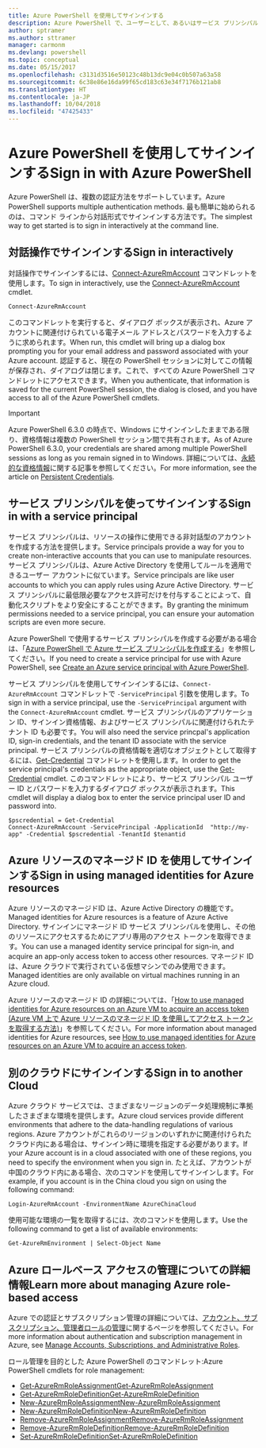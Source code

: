 ```yaml
---
title: Azure PowerShell を使用してサインインする
description: Azure PowerShell で、ユーザーとして、あるいはサービス プリンシパルまたは Azure リソースのマネージド ID を使用してサインインする方法。
author: sptramer
ms.author: sttramer
manager: carmonm
ms.devlang: powershell
ms.topic: conceptual
ms.date: 05/15/2017
ms.openlocfilehash: c3131d3516e50123c48b13dc9e04c0b507a63a58
ms.sourcegitcommit: 6c38e86e16da99f65cd183c63e34f7176b121ab8
ms.translationtype: HT
ms.contentlocale: ja-JP
ms.lasthandoff: 10/04/2018
ms.locfileid: "47425433"
---
```

# <a name="sign-in-with-azure-powershell"></a><span data-ttu-id="9b4bc-103">Azure PowerShell を使用してサインインする</span><span class="sxs-lookup"><span data-stu-id="9b4bc-103">Sign in with Azure PowerShell</span></span>

<span data-ttu-id="9b4bc-104">Azure PowerShell は、複数の認証方法をサポートしています。</span><span class="sxs-lookup"><span data-stu-id="9b4bc-104">Azure PowerShell supports multiple authentication methods.</span></span> <span data-ttu-id="9b4bc-105">最も簡単に始められるのは、コマンド ラインから対話形式でサインインする方法です。</span><span class="sxs-lookup"><span data-stu-id="9b4bc-105">The simplest way to get started is to sign in interactively at the command line.</span></span>

## <a name="sign-in-interactively"></a><span data-ttu-id="9b4bc-106">対話操作でサインインする</span><span class="sxs-lookup"><span data-stu-id="9b4bc-106">Sign in interactively</span></span>

<span data-ttu-id="9b4bc-107">対話操作でサインインするには、[Connect-AzureRmAccount](/powershell/module/azurerm.profile/connect-azurermaccount) コマンドレットを使用します。</span><span class="sxs-lookup"><span data-stu-id="9b4bc-107">To sign in interactively, use the [Connect-AzureRmAccount](/powershell/module/azurerm.profile/connect-azurermaccount) cmdlet.</span></span>

```azurepowershell
Connect-AzureRmAccount
```

<span data-ttu-id="9b4bc-108">このコマンドレットを実行すると、ダイアログ ボックスが表示され、Azure アカウントに関連付けられている電子メール アドレスとパスワードを入力するように求められます。</span><span class="sxs-lookup"><span data-stu-id="9b4bc-108">When run, this cmdlet will bring up a dialog box prompting you for your email address and password associated with your Azure account.</span></span> <span data-ttu-id="9b4bc-109">認証すると、現在の PowerShell セッションに対してこの情報が保存され、ダイアログは閉じます。これで、すべての Azure PowerShell コマンドレットにアクセスできます。</span><span class="sxs-lookup"><span data-stu-id="9b4bc-109">When you authenticate, that information is saved for the current PowerShell session, the dialog is closed, and you have access to all of the Azure PowerShell cmdlets.</span></span>

> [!IMPORTANT]
> <span data-ttu-id="9b4bc-110">Azure PowerShell 6.3.0 の時点で、Windows にサインインしたままである限り、資格情報は複数の PowerShell セッション間で共有されます。</span><span class="sxs-lookup"><span data-stu-id="9b4bc-110">As of Azure PowerShell 6.3.0, your credentials are shared among multiple PowerShell sessions as long as you remain signed in to Windows.</span></span> <span data-ttu-id="9b4bc-111">詳細については、[永続的な資格情報](context-persistence.md)に関する記事を参照してください。</span><span class="sxs-lookup"><span data-stu-id="9b4bc-111">For more information, see the article on [Persistent Credentials](context-persistence.md).</span></span>

## <a name="sign-in-with-a-service-principal"></a><span data-ttu-id="9b4bc-112">サービス プリンシパルを使ってサインインする</span><span class="sxs-lookup"><span data-stu-id="9b4bc-112">Sign in with a service principal</span></span>

<span data-ttu-id="9b4bc-113">サービス プリンシパルは、リソースの操作に使用できる非対話型のアカウントを作成する方法を提供します。</span><span class="sxs-lookup"><span data-stu-id="9b4bc-113">Service principals provide a way for you to create non-interactive accounts that you can use to manipulate resources.</span></span> <span data-ttu-id="9b4bc-114">サービス プリンシパルは、Azure Active Directory を使用してルールを適用できるユーザー アカウントに似ています。</span><span class="sxs-lookup"><span data-stu-id="9b4bc-114">Service principals are like user accounts to which you can apply rules using Azure Active Directory.</span></span> <span data-ttu-id="9b4bc-115">サービス プリンシパルに最低限必要なアクセス許可だけを付与することによって、自動化スクリプトをより安全にすることができます。</span><span class="sxs-lookup"><span data-stu-id="9b4bc-115">By granting the minimum permissions needed to a service principal, you can ensure your automation scripts are even more secure.</span></span>

<span data-ttu-id="9b4bc-116">Azure PowerShell で使用するサービス プリンシパルを作成する必要がある場合は、「[Azure PowerShell で Azure サービス プリンシパルを作成する](create-azure-service-principal-azureps.md)」を参照してください。</span><span class="sxs-lookup"><span data-stu-id="9b4bc-116">If you need to create a service principal for use with Azure PowerShell, see [Create an Azure service principal with Azure PowerShell](create-azure-service-principal-azureps.md).</span></span>

<span data-ttu-id="9b4bc-117">サービス プリンシパルを使用してサインインするには、`Connect-AzureRmAccount` コマンドレットで `-ServicePrincipal` 引数を使用します。</span><span class="sxs-lookup"><span data-stu-id="9b4bc-117">To sign in with a service principal, use the `-ServicePrincipal` argument with the `Connect-AzureRmAccount` cmdlet.</span></span> <span data-ttu-id="9b4bc-118">サービス プリンシパルのアプリケーション ID、サインイン資格情報、およびサービス プリンシパルに関連付けられたテナント ID も必要です。</span><span class="sxs-lookup"><span data-stu-id="9b4bc-118">You will also need the service princpal's application ID, sign-in credentials, and the tenant ID associate with the service principal.</span></span> <span data-ttu-id="9b4bc-119">サービス プリンシパルの資格情報を適切なオブジェクトとして取得するには、[Get-Credential](/powershell/module/microsoft.powershell.security/get-credential) コマンドレットを使用します。</span><span class="sxs-lookup"><span data-stu-id="9b4bc-119">In order to get the service principal's credentials as the appropriate object, use the [Get-Credential](/powershell/module/microsoft.powershell.security/get-credential) cmdlet.</span></span> <span data-ttu-id="9b4bc-120">このコマンドレットにより、サービス プリンシパル ユーザー ID とパスワードを入力するダイアログ ボックスが表示されます。</span><span class="sxs-lookup"><span data-stu-id="9b4bc-120">This cmdlet will display a dialog box to enter the service principal user ID and password into.</span></span>

```azurepowershell-interactive
$pscredential = Get-Credential
Connect-AzureRmAccount -ServicePrincipal -ApplicationId  "http://my-app" -Credential $pscredential -TenantId $tenantid
```

## <a name="sign-in-using-managed-identities-for-azure-resources"></a><span data-ttu-id="9b4bc-121">Azure リソースのマネージド ID を使用してサインインする</span><span class="sxs-lookup"><span data-stu-id="9b4bc-121">Sign in using managed identities for Azure resources</span></span>

<span data-ttu-id="9b4bc-122">Azure リソースのマネージドID は、Azure Active Directory の機能です。</span><span class="sxs-lookup"><span data-stu-id="9b4bc-122">Managed identities for Azure resources is a feature of Azure Active Directory.</span></span> <span data-ttu-id="9b4bc-123">サインインにマネージド ID サービス プリンシパルを使用し、その他のリソースにアクセスするためにアプリ専用のアクセス トークンを取得できます。</span><span class="sxs-lookup"><span data-stu-id="9b4bc-123">You can use a managed identity service principal for sign-in, and acquire an app-only access token to access other resources.</span></span> <span data-ttu-id="9b4bc-124">マネージド ID は、Azure クラウドで実行されている仮想マシンでのみ使用できます。</span><span class="sxs-lookup"><span data-stu-id="9b4bc-124">Managed identities are only available on virtual machines running in an Azure cloud.</span></span>

<span data-ttu-id="9b4bc-125">Azure リソースのマネージド ID の詳細については、「[How to use managed identities for Azure resources on an Azure VM to acquire an access token (Azure VM 上で Azure リソースのマネージド ID を使用してアクセス トークンを取得する方法)](/azure/active-directory/managed-identities-azure-resources/how-to-use-vm-token)」を参照してください。</span><span class="sxs-lookup"><span data-stu-id="9b4bc-125">For more information about managed identities for Azure resources, see [How to use managed identities for Azure resources on an Azure VM to acquire an access token](/azure/active-directory/managed-identities-azure-resources/how-to-use-vm-token).</span></span>

## <a name="sign-in-to-another-cloud"></a><span data-ttu-id="9b4bc-126">別のクラウドにサインインする</span><span class="sxs-lookup"><span data-stu-id="9b4bc-126">Sign in to another Cloud</span></span>

<span data-ttu-id="9b4bc-127">Azure クラウド サービスでは、さまざまなリージョンのデータ処理規制に準拠したさまざまな環境を提供します。</span><span class="sxs-lookup"><span data-stu-id="9b4bc-127">Azure cloud services provide different environments that adhere to the data-handling regulations of various regions.</span></span> <span data-ttu-id="9b4bc-128">Azure アカウントがこれらのリージョンのいずれかに関連付けられたクラウド内にある場合は、サインイン時に環境を指定する必要があります。</span><span class="sxs-lookup"><span data-stu-id="9b4bc-128">If your Azure account is in a cloud associated with one of these regions, you need to specify the environment when you sign in.</span></span> <span data-ttu-id="9b4bc-129">たとえば、アカウントが中国のクラウド内にある場合、次のコマンドを使用してサインインします。</span><span class="sxs-lookup"><span data-stu-id="9b4bc-129">For example, if you account is in the China cloud you sign on using the following command:</span></span>

```azurepowershell-interactive
Login-AzureRmAccount -EnvironmentName AzureChinaCloud
```

<span data-ttu-id="9b4bc-130">使用可能な環境の一覧を取得するには、次のコマンドを使用します。</span><span class="sxs-lookup"><span data-stu-id="9b4bc-130">Use the following command to get a list of available environments:</span></span>

```azurepowershell-interactive
Get-AzureRmEnvironment | Select-Object Name
```

## <a name="learn-more-about-managing-azure-role-based-access"></a><span data-ttu-id="9b4bc-131">Azure ロールベース アクセスの管理についての詳細情報</span><span class="sxs-lookup"><span data-stu-id="9b4bc-131">Learn more about managing Azure role-based access</span></span>

<span data-ttu-id="9b4bc-132">Azure での認証とサブスクリプション管理の詳細については、[アカウント、サブスクリプション、管理者ロールの管理](/azure/active-directory/role-based-access-control-configure)に関するページを参照してください。</span><span class="sxs-lookup"><span data-stu-id="9b4bc-132">For more information about authentication and subscription management in Azure, see [Manage Accounts, Subscriptions, and Administrative Roles](/azure/active-directory/role-based-access-control-configure).</span></span>

<span data-ttu-id="9b4bc-133">ロール管理を目的とした Azure PowerShell のコマンドレット:</span><span class="sxs-lookup"><span data-stu-id="9b4bc-133">Azure PowerShell cmdlets for role management:</span></span>

* [<span data-ttu-id="9b4bc-134">Get-AzureRmRoleAssignment</span><span class="sxs-lookup"><span data-stu-id="9b4bc-134">Get-AzureRmRoleAssignment</span></span>](/powershell/module/AzureRM.Resources/Get-AzureRmRoleAssignment)
* [<span data-ttu-id="9b4bc-135">Get-AzureRmRoleDefinition</span><span class="sxs-lookup"><span data-stu-id="9b4bc-135">Get-AzureRmRoleDefinition</span></span>](/powershell/module/AzureRM.Resources/Get-AzureRmRoleDefinition)
* [<span data-ttu-id="9b4bc-136">New-AzureRmRoleAssignment</span><span class="sxs-lookup"><span data-stu-id="9b4bc-136">New-AzureRmRoleAssignment</span></span>](/powershell/module/AzureRM.Resources/New-AzureRmRoleAssignment)
* [<span data-ttu-id="9b4bc-137">New-AzureRmRoleDefinition</span><span class="sxs-lookup"><span data-stu-id="9b4bc-137">New-AzureRmRoleDefinition</span></span>](/powershell/module/AzureRM.Resources/New-AzureRmRoleDefinition)
* [<span data-ttu-id="9b4bc-138">Remove-AzureRmRoleAssignment</span><span class="sxs-lookup"><span data-stu-id="9b4bc-138">Remove-AzureRmRoleAssignment</span></span>](/powershell/module/AzureRM.Resources/Remove-AzureRmRoleAssignment)
* [<span data-ttu-id="9b4bc-139">Remove-AzureRmRoleDefinition</span><span class="sxs-lookup"><span data-stu-id="9b4bc-139">Remove-AzureRmRoleDefinition</span></span>](/powershell/module/AzureRM.Resources/Remove-AzureRmRoleDefinition)
* [<span data-ttu-id="9b4bc-140">Set-AzureRmRoleDefinition</span><span class="sxs-lookup"><span data-stu-id="9b4bc-140">Set-AzureRmRoleDefinition</span></span>](/powershell/moduel/AzureRM.Resources/Set-AzureRmRoleDefinition)
